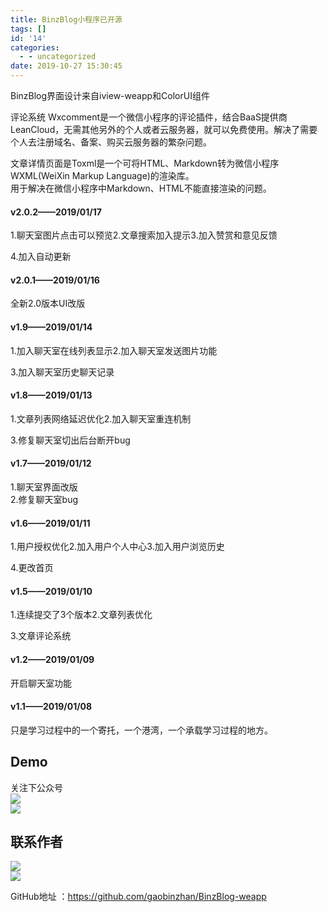 ```yaml
---
title: BinzBlog小程序已开源
tags: []
id: '14'
categories:
  - - uncategorized
date: 2019-10-27 15:30:45
---
```


BinzBlog界面设计来自iview-weapp和ColorUI组件

评论系统 Wxcomment是一个微信小程序的评论插件，结合BaaS提供商LeanCloud，无需其他另外的个人或者云服务器，就可以免费使用。解决了需要个人去注册域名、备案、购买云服务器的繁杂问题。

文章详情页面是Toxml是一个可将HTML、Markdown转为微信小程序WXML(WeiXin Markup Language)的渲染库。  
用于解决在微信小程序中Markdown、HTML不能直接渲染的问题。

#### v2.0.2——2019/01/17

1.聊天室图片点击可以预览2.文章搜索加入提示3.加入赞赏和意见反馈

4.加入自动更新

#### v2.0.1——2019/01/16

全新2.0版本UI改版

#### v1.9——2019/01/14

1.加入聊天室在线列表显示2.加入聊天室发送图片功能

3.加入聊天室历史聊天记录

#### v1.8——2019/01/13

1.文章列表网络延迟优化2.加入聊天室重连机制

3.修复聊天室切出后台断开bug

#### v1.7——2019/01/12

1.聊天室界面改版  
2.修复聊天室bug

#### v1.6——2019/01/11

1.用户授权优化2.加入用户个人中心3.加入用户浏览历史

4.更改首页

#### v1.5——2019/01/10

1.连续提交了3个版本2.文章列表优化

3.文章评论系统

#### v1.2——2019/01/09

开启聊天室功能

#### v1.1——2019/01/08

只是学习过程中的一个寄托，一个港湾，一个承载学习过程的地方。

## Demo

关注下公众号  
![](http://blog.gaobinzhan.com/uploads/article/20190118/08907b810a2a12845410867e54c56813.jpg)  
![](http://blog.gaobinzhan.com/uploads/article/20190118/07a4a9133a10634e787ad72e98103107.jpg)

## 联系作者

![](http://blog.gaobinzhan.com/uploads/article/20190118/7911b2d5134ded9578df8f0c8989481f.jpg)  
![](http://blog.gaobinzhan.com/uploads/article/20190118/e9df1a7d0c055fed3dba347ba0f43a4f.png)

GitHub地址 ：https://github.com/gaobinzhan/BinzBlog-weapp